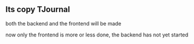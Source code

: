 ## Its copy TJournal

both the backend and the frontend will be made

now only the frontend is more or less done, the backend has not yet started
